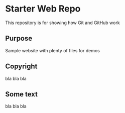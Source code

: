 # Starter Web Repo

This repository is for showing how Git and GitHub work

## Purpose

Sample website with plenty of files for demos

## Copyright

bla bla bla

## Some text

bla bla bla
